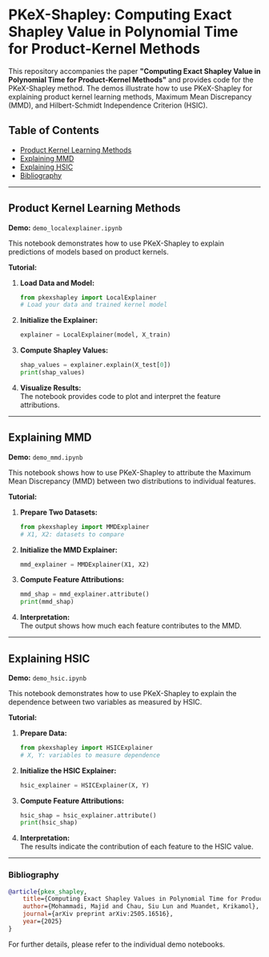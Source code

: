 # PKeX-Shapley: Computing Exact Shapley Value in Polynomial Time for Product-Kernel Methods

This repository accompanies the paper **"Computing Exact Shapley Value in Polynomial Time for Product-Kernel Methods"** and provides code for the PKeX-Shapley method. The demos illustrate how to use PKeX-Shapley for explaining product kernel learning methods, Maximum Mean Discrepancy (MMD), and Hilbert-Schmidt Independence Criterion (HSIC).

## Table of Contents

- [Product Kernel Learning Methods](#product-kernel-learning-methods)
- [Explaining MMD](#explaining-mmd)
- [Explaining HSIC](#explaining-hsic)
- [Bibliography](#bibliography)

---

## Product Kernel Learning Methods

**Demo:** `demo_localexplainer.ipynb`

This notebook demonstrates how to use PKeX-Shapley to explain predictions of models based on product kernels.

**Tutorial:**
1. **Load Data and Model:**
    ```python
    from pkexshapley import LocalExplainer
    # Load your data and trained kernel model
    ```
2. **Initialize the Explainer:**
    ```python
    explainer = LocalExplainer(model, X_train)
    ```
3. **Compute Shapley Values:**
    ```python
    shap_values = explainer.explain(X_test[0])
    print(shap_values)
    ```
4. **Visualize Results:**  
    The notebook provides code to plot and interpret the feature attributions.

---

## Explaining MMD

**Demo:** `demo_mmd.ipynb`

This notebook shows how to use PKeX-Shapley to attribute the Maximum Mean Discrepancy (MMD) between two distributions to individual features.

**Tutorial:**
1. **Prepare Two Datasets:**
    ```python
    from pkexshapley import MMDExplainer
    # X1, X2: datasets to compare
    ```
2. **Initialize the MMD Explainer:**
    ```python
    mmd_explainer = MMDExplainer(X1, X2)
    ```
3. **Compute Feature Attributions:**
    ```python
    mmd_shap = mmd_explainer.attribute()
    print(mmd_shap)
    ```
4. **Interpretation:**  
    The output shows how much each feature contributes to the MMD.

---

## Explaining HSIC

**Demo:** `demo_hsic.ipynb`

This notebook demonstrates how to use PKeX-Shapley to explain the dependence between two variables as measured by HSIC.

**Tutorial:**
1. **Prepare Data:**
    ```python
    from pkexshapley import HSICExplainer
    # X, Y: variables to measure dependence
    ```
2. **Initialize the HSIC Explainer:**
    ```python
    hsic_explainer = HSICExplainer(X, Y)
    ```
3. **Compute Feature Attributions:**
    ```python
    hsic_shap = hsic_explainer.attribute()
    print(hsic_shap)
    ```
4. **Interpretation:**  
    The results indicate the contribution of each feature to the HSIC value.

---

### Bibliography

```bibtex
@article{pkex_shapley,
    title={Computing Exact Shapley Values in Polynomial Time for Product-Kernel Methods},
    author={Mohammadi, Majid and Chau, Siu Lun and Muandet, Krikamol},
    journal={arXiv preprint arXiv:2505.16516},
    year={2025}
}
```

For further details, please refer to the individual demo notebooks.
